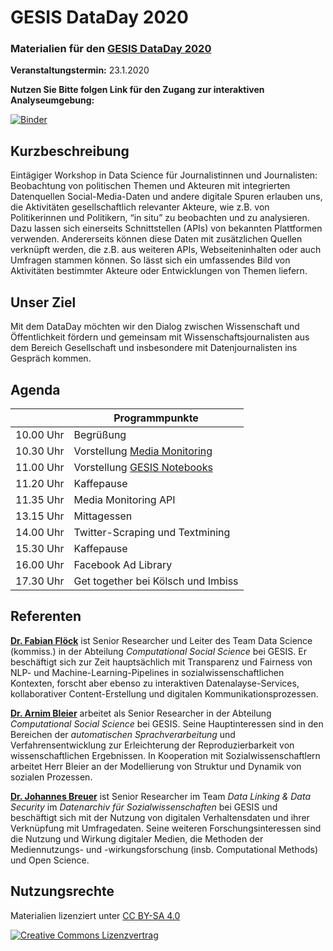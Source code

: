 # GESIS DataDay 2020
### Materialien für den [GESIS DataDay 2020](https://www.gesis.org/angebot/veranstaltungen/gesis-tagungen/dataday2020)

**Veranstaltungstermin:** 23.1.2020

**Nutzen Sie Bitte folgen Link für den Zugang zur interaktiven Analyseumgebung:**

[![Binder](https://notebooks.gesis.org/binder/badge.svg)](https://notebooks.gesis.org/binder/v2/gh/gesiscss/gesis_dataday_20/master?urlpath=lab)

## Kurzbeschreibung

Eintägiger Workshop in Data Science für Journalistinnen und Journalisten: Beobachtung von politischen Themen und Akteuren mit integrierten Datenquellen Social-Media-Daten und andere digitale Spuren erlauben uns, die Aktivitäten gesellschaftlich relevanter Akteure, wie z.B. von Politikerinnen und Politikern, “in situ” zu beobachten und zu analysieren. Dazu lassen sich einerseits Schnittstellen (APIs) von bekannten Plattformen verwenden. Andererseits können diese Daten mit zusätzlichen Quellen verknüpft werden, die z.B. aus weiteren APIs, Webseiteninhalten oder auch Umfragen stammen können. So lässt sich ein umfassendes Bild von Aktivitäten bestimmter Akteure oder Entwicklungen von Themen liefern.

## Unser Ziel
Mit dem DataDay möchten wir den Dialog zwischen Wissenschaft und Öffentlichkeit fördern und gemeinsam mit Wissenschaftsjournalisten aus dem Bereich Gesellschaft und insbesondere mit Datenjournalisten ins Gespräch kommen.

## Agenda

| []()  | Programmpunkte |
| -------------|-------------|
| 10.00 Uhr | Begrüßung|
| 10.30 Uhr | Vorstellung [Media Monitoring](http://mediamonitoring.gesis.org/) |
| 11.00 Uhr | Vorstellung [GESIS Notebooks](http://notebooks.gesis.org/) |
| 11.20 Uhr | Kaffepause |
| 11.35 Uhr | Media Monitoring API |
| 13.15 Uhr | Mittagessen |
| 14.00 Uhr | Twitter-Scraping und Textmining |
| 15.30 Uhr | Kaffepause |
| 16.00 Uhr | Facebook Ad Library |
| 17.30 Uhr | Get together bei Kölsch und Imbiss |

## Referenten

[**Dr. Fabian Flöck**](https://f-squared.org/) ist Senior Researcher und  Leiter des Team Data Science (kommiss.) in der Abteilung *Computational Social Science* bei GESIS. Er beschäftigt sich zur Zeit hauptsächlich mit Transparenz und Fairness von NLP- und Machine-Learning-Pipelines in sozialwissenschaftlichen Kontexten, forscht aber ebenso zu interaktiven Datenalayse-Services, kollaborativer Content-Erstellung und digitalen Kommunikationsprozessen. 

[**Dr. Arnim Bleier**](https://www.gesis.org/person/arnim.bleier) arbeitet als Senior Researcher in der Abteilung *Computational Social Science* bei GESIS. Seine Hauptinteressen sind in den Bereichen der *automatischen Sprachverarbeitung* und Verfahrensentwicklung zur Erleichterung der Reproduzierbarkeit von wissenschaftlichen Ergebnissen. In Kooperation mit Sozialwissenschaftlern arbeitet Herr Bleier an der Modellierung von Struktur und Dynamik von sozialen Prozessen.

[**Dr. Johannes Breuer**](https://www.johannesbreuer.com/) ist Senior Researcher im Team *Data Linking & Data Security* im *Datenarchiv für Sozialwissenschaften* bei GESIS und beschäftigt sich mit der Nutzung von digitalen Verhaltensdaten und ihrer Verknüpfung mit Umfragedaten. Seine weiteren Forschungsinteressen sind die Nutzung und Wirkung digitaler Medien, die Methoden der Mediennutzungs- und -wirkungsforschung (insb. Computational Methods) und Open Science. 


## Nutzungsrechte

Materialien lizenziert unter [CC BY-SA 4.0](http://creativecommons.org/licenses/by-sa/4.0/)


[![Creative Commons Lizenzvertrag](https://i.creativecommons.org/l/by-sa/4.0/88x31.png)](http://creativecommons.org/licenses/by-sa/4.0/)


